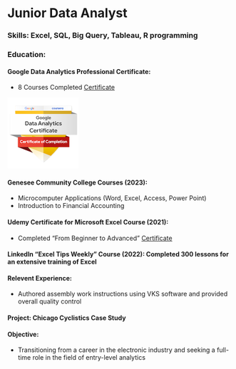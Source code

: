 # Junior Data Analyst

### Skills: Excel, SQL, Big Query, Tableau, R programming

### Education:

#### Google Data Analytics Professional Certificate:
- 8 Courses Completed
[Certificate](https://www.coursera.org/share/2ee91bdc4a89b821fbb89e80e85a6241)

![Coursera Badge](/Images/google_badge.png)

#### Genesee Community College Courses (2023):
- Microcomputer Applications (Word, Excel, Access, Power Point)
- Introduction to Financial Accounting

#### Udemy Certificate for Microsoft Excel Course (2021):  
- Completed “From Beginner to Advanced”
[Certificate](https://www.udemy.com/certificate/UC-b6f25bf5-7a81-440d-9fb2-c4453ca03353/)

#### LinkedIn “Excel Tips Weekly” Course (2022): Completed 300 lessons for an extensive training of Excel

#### Relevent Experience:
- Authored assembly work instructions using VKS software and provided overall quality control

#### Project: Chicago Cyclistics Case Study

#### Objective:
- Transitioning from a career in the electronic industry and seeking a full-time role in the field of entry-level analytics

